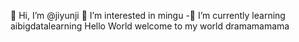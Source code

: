 👋 Hi, I’m @jiyunji
 👀 I’m interested in mingu
-🌱 I’m currently learning aibigdatalearning
Hello World 
welcome to my world 
dramamamama